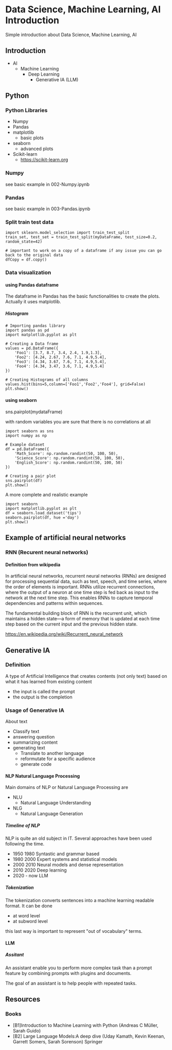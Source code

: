 # Data Science, Machine Learning, AI Introduction
Simple introduction about Data Science, Machine Learning, AI

## Introduction

* AI
  * Machine Learning
    * Deep Learning
      * Generative IA (LLM) 

## Python
### Python Libraries
* Numpy
* Pandas
* matplotlib
  * basic plots
* seaborn
  * advanced plots
* Scikit-learn
  * https://scikit-learn.org

### Numpy
see basic example in 002-Numpy.ipynb
### Pandas
see basic example in 003-Pandas.ipynb


### Split train test data

```
import sklearn.model_selection import train_test_split
train_set, test_set = train_test_split(myDataFrame, test_size=0.2, random_state=42)
```

```
# important to work on a copy of a dataframe if any issue you can go back to the original data
dfCopy = df.copy()
```

### Data visualization
#### using Pandas dataframe
The dataframe in Pandas has the basic functionalities to create the plots.
Actually it uses matplotlib.
##### Histogram
```
# Importing pandas library
import pandas as pd
import matplotlib.pyplot as plt

# Creating a Data frame
values = pd.DataFrame({
    'Foo1': [3.7, 8.7, 3.4, 2.4, 1.9,1.3],
    'Foo2': [4.24, 2.67, 7.6, 7.1, 4.9,5.4],
    'Foo3': [4.34, 3.67, 7.6, 7.1, 4.9,5.4],
    'Foo4': [4.34, 3.47, 3.6, 7.1, 4.9,5.4]
})

# Creating Histograms of all columns 
values.hist(bins=5,column=['Foo1','Foo2','Foo4'], grid=False)
plt.show()
```
#### using seaborn
sns.pairplot(mydataFrame)

with random variables you are sure that there is no correlations at all
```
import seaborn as sns
import numpy as np

# Example dataset
df = pd.DataFrame({
    'Math_Score': np.random.randint(50, 100, 50),
    'Science_Score': np.random.randint(50, 100, 50),
    'English_Score': np.random.randint(50, 100, 50)
})

# Creating a pair plot
sns.pairplot(df)
plt.show()
```

A more complete and realistic example
```
import seaborn
import matplotlib.pyplot as plt
df = seaborn.load_dataset('tips')
seaborn.pairplot(df, hue ='day')
plt.show()
```

## Example of artificial neural networks
### RNN (Recurent neural networks)
#### Definition from wikipedia
In artificial neural networks, recurrent neural networks (RNNs) are designed for processing sequential data, such as text, speech, and time series, where the order of elements is important.
RNNs utilize recurrent connections, where the output of a neuron at one time step is fed back as input to the network at the next time step. 
This enables RNNs to capture temporal dependencies and patterns within sequences.

The fundamental building block of RNN is the recurrent unit, which maintains a hidden state—a form of memory that is updated at each time step based on the current input and the previous hidden state.

https://en.wikipedia.org/wiki/Recurrent_neural_network

## Generative IA
### Definition
A type of Artificial Intelligence that creates contents (not only text) based on what it has learned from existing content
* the input is called the prompt
* the output is the completion

### Usage of Generative IA
About text
* Classify text
* answering question
* summarizing content
* generating text
  * Translate to another language
  * reformutate for a specific audience
  * generate code
#### NLP Natural Language Processing
Main domains of NLP or Natural Language Processing are
* NLU
  * Natural Language Understanding
* NLG
  * Natural Language Generation

##### Timeline of NLP
NLP is quite an old subject in IT. Several approaches have been used following the time.
* 1950 1980 Syntastic and grammar based
* 1980 2000 Expert systems and statistical models
* 2000 2010 Neural models and dense representation
* 2010 2020 Deep learning
* 2020 - now LLM

##### Tokenization
The tokenization converts sentences into a machine learning readable format.
It can be done
* at word level
* at subword level

this last way is important to represent "out of vocabulary" terms.
    
#### LLM
##### Assitant
An assistant enable you to perform more complex task than a prompt feature by combining prompts with plugins and documents.

The goal of an assistant is to help people with repeated tasks.

## Resources
### Books
* [B1]Introduction to Machine Learning with Python (Andreas C Müller, Sarah Guido)
* [B2] Large Language Models:A deep dive (Uday Kamath, Kevin Keenan, Garrett Somers, Sarah Sorenson) Springer
